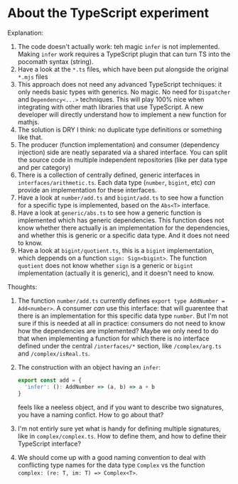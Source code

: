 # About the TypeScript experiment

Explanation:

1. The code doesn't actually work: teh magic `infer` is not implemented. Making `infer` work requires a TypeScript plugin that can turn TS into the pocomath syntax (string). 
2. Have a look at the `*.ts` files, which have been put alongside the original `*.mjs` files
3. This approach does not need any advanced TypeScript techniques: it only needs basic types with generics. No magic. No need for `Dispatcher` and `Dependency<...>` techniques. This will play 100% nice when integrating with other math libraries that use TypeScript. A new developer will directly understand how to implement a new function for mathjs.
4. The solution is DRY I think: no duplicate type definitions or something like that.
5. The producer (function implementation) and consumer (dependency injection) side are neatly separated via a shared interface. You can split the source code in multiple independent repositories (like per data type and per category)
6. There is a collection of centrally defined, generic interfaces in `interfaces/arithmetic.ts`. Each data type (`number`, `bigint`, etc) _can_ provide an implementation for these interfaces.
7. Have a look at `number/add.ts` and `bigint/add.ts` to see how a function for a specific type is implemented, based on the `Abs<T>` interface. 
8. Have a look at `generic/abs.ts` to see how a generic function is implemented which has generic dependencies. This function does not know whether there actually is an implementation for the dependencies, and whether this is generic or a specific data type. And it does not need to know.
9. Have a look at `bigint/quotient.ts`, this is a `bigint` implementation, which deppends on a function `sign: Sign<bigint>`. The function `quotient` does not know whether `sign` is a generic or `bigint` implementation (actually it is generic), and it doesn't need to know.

Thoughts:

1. The function `number/add.ts` currently defines `export type AddNumber = Add<number>`. A consumer _can_ use this interface: that will guarentee that there is an implementation for this specific data type `number`. But I'm not sure if this is needed at all in practice: consumers do not need to know how the dependencies are implemented? Maybe we only need to do that when implementing a function for which there is no interface defined under the central `/interfaces/*` section, like `/complex/arg.ts` and `/complex/isReal.ts`.
2.  The construction with an object having an `infer`:

    ```ts
    export const add = {
      'infer': (): AddNumber => (a, b) => a + b
    }
    ```
    feels like a neeless object, and if you want to describe two signatures, you have a naming confict. How to go about that?

3. I'm not entirly sure yet what is handy for defining multiple signatures, like in  `complex/complex.ts`. How to define them, and how to define their TypeScript interface?
4. We should come up with a good naming convention to deal with conflicting type names for the data type `Complex` vs the function `complex: (re: T, im: T) => Complex<T>`.

